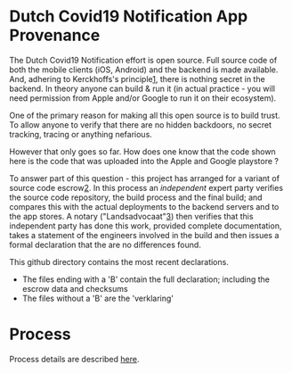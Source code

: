 # Dutch Covid19 Notification App Provenance

The Dutch Covid19 Notification effort is open source. Full source code of both the mobile clients (iOS, Android) and the backend is made available. And, adhering to Kerckhoffs's principle[1], there is nothing secret in the backend. In theory anyone can build & run it (in actual practice - you will need permission from Apple and/or Google to run it on their ecosystem).

One of the primary reason for making all this open source is to build trust. To allow anyone to verify that there are no hidden backdoors, no secret tracking, tracing or anything nefarious.

However that only goes so far. How does one know that the code shown here is the code that was uploaded into the Apple and Google playstore ?

To answer part of this question - this project has arranged for a variant of source code escrow[2]. 
In this process an *independent* expert party verifies the source code repository, the build process and the final build; and compares this with the actual deployments to the backend servers and to the app stores. A notary ("Landsadvocaat"[3]) then verifies that this independent party has done this work, provided complete documentation, takes a statement of the engineers involved in the build and then issues a formal declaration that the are no differences found.

This github directory contains the most recent declarations.

* The files ending with a 'B' contain the full declaration; including the escrow data and checksums
* The files without a 'B' are the 'verklaring'

# Process

Process details are described [here](process/Beschrijving%20Build%20Verificatie%20CoronaMelder%20App.pdf).

[1]: https://en.wikipedia.org/wiki/Kerckhoffs%27s_principle "Kerckhoffs's principle" 
[2]: https://en.wikipedia.org/wiki/Source_code_escrow "Source code Escrow"
[3]: https://nl.wikipedia.org/wiki/Landsadvocaat "Landsadvocaat"
